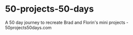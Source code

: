 # 50-projects-50-days
A 50 day journey to recreate Brad and Florin's mini projects - 50projects50days.com
